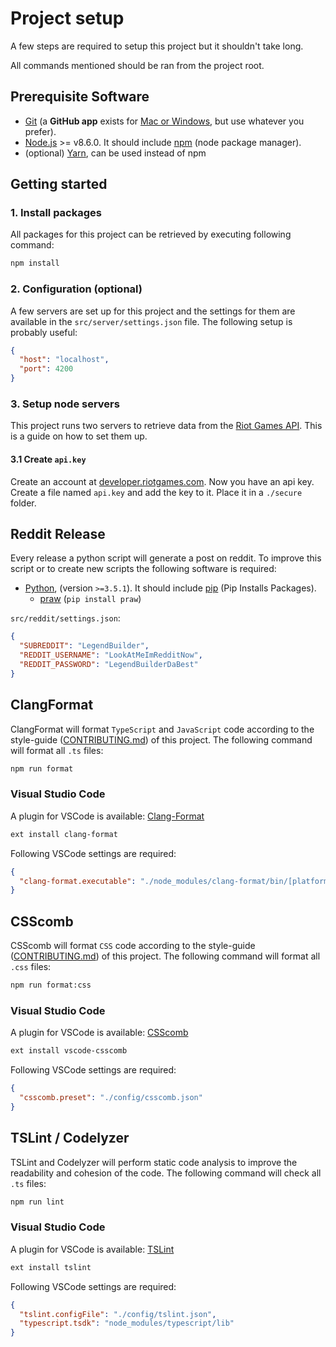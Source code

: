 # Project setup

A few steps are required to setup this project but it shouldn't take long.

All commands mentioned should be ran from the project root.

## <a name="prerequisites"></a> Prerequisite Software

* [Git](http://git-scm.com) (a **GitHub app** exists for [Mac or Windows](http://desktop.github.com), but use whatever you prefer).
* [Node.js](http://nodejs.org) >= v8.6.0. It should include [npm](https://www.npmjs.com/) (node package manager).
* (optional) [Yarn](https://yarnpkg.com), can be used instead of npm

## <a name="start"></a> Getting started

### <a name="install"></a> 1. Install packages

All packages for this project can be retrieved by executing following command:

```bash
npm install
```

### <a name="config"></a> 2. Configuration (optional)

A few servers are set up for this project and the settings for them are available in the `src/server/settings.json` file.
The following setup is probably useful:

```json
{
  "host": "localhost",
  "port": 4200
}
```

### <a name="setup"></a> 3. Setup node servers

This project runs two servers to retrieve data from the [Riot Games API](https://developer.riotgames.com/).
This is a guide on how to set them up.

#### 3.1 Create `api.key`

Create an account at [developer.riotgames.com](https://developer.riotgames.com/). Now you have an api key.
Create a file named `api.key` and add the key to it.
Place it in a `./secure` folder.

## <a name="reddit"></a> Reddit Release

Every release a python script will generate a post on reddit. To improve this script or to create new scripts the following software is required:

* [Python](https://www.python.org/downloads/), (version `>=3.5.1`). It should include [pip](https://pypi.python.org/pypi/pip) (Pip Installs Packages).
  * [praw](https://praw.readthedocs.org) (`pip install praw`)

`src/reddit/settings.json`:

```json
{
  "SUBREDDIT": "LegendBuilder",
  "REDDIT_USERNAME": "LookAtMeImRedditNow",
  "REDDIT_PASSWORD": "LegendBuilderDaBest"
}
```

## <a name="clang-format"></a> ClangFormat

ClangFormat will format `TypeScript` and `JavaScript` code according to the style-guide ([CONTRIBUTING.md](CONTRIBUTING.md#rules)) of this project.
The following command will format all `.ts` files:

```bash
npm run format
```

### Visual Studio Code
A plugin for VSCode is available: [Clang-Format](https://marketplace.visualstudio.com/items?itemName=xaver.clang-format)

```bash
ext install clang-format
```

Following VSCode settings are required:

```json
{
  "clang-format.executable": "./node_modules/clang-format/bin/[platform]/clang-format"
}
```

## <a name="csscomb"></a> CSScomb

CSScomb will format `CSS` code according to the style-guide ([CONTRIBUTING.md](CONTRIBUTING.md#rules)) of this project.
The following command will format all `.css` files:

```bash
npm run format:css
```

### Visual Studio Code

A plugin for VSCode is available: [CSScomb](https://marketplace.visualstudio.com/items?itemName=mrmlnc.vscode-csscomb)

```bash
ext install vscode-csscomb
```

Following VSCode settings are required:

```json
{
  "csscomb.preset": "./config/csscomb.json"
}
```

## <a name="tslint"></a> TSLint / Codelyzer

TSLint and Codelyzer will perform static code analysis to improve the readability and cohesion of the code.
The following command will check all `.ts` files:

```bash
npm run lint
```

### Visual Studio Code

A plugin for VSCode is available: [TSLint](https://marketplace.visualstudio.com/items?itemName=eg2.tslint)

```bash
ext install tslint
```

Following VSCode settings are required:

```json
{
  "tslint.configFile": "./config/tslint.json",
  "typescript.tsdk": "node_modules/typescript/lib"
}
```
